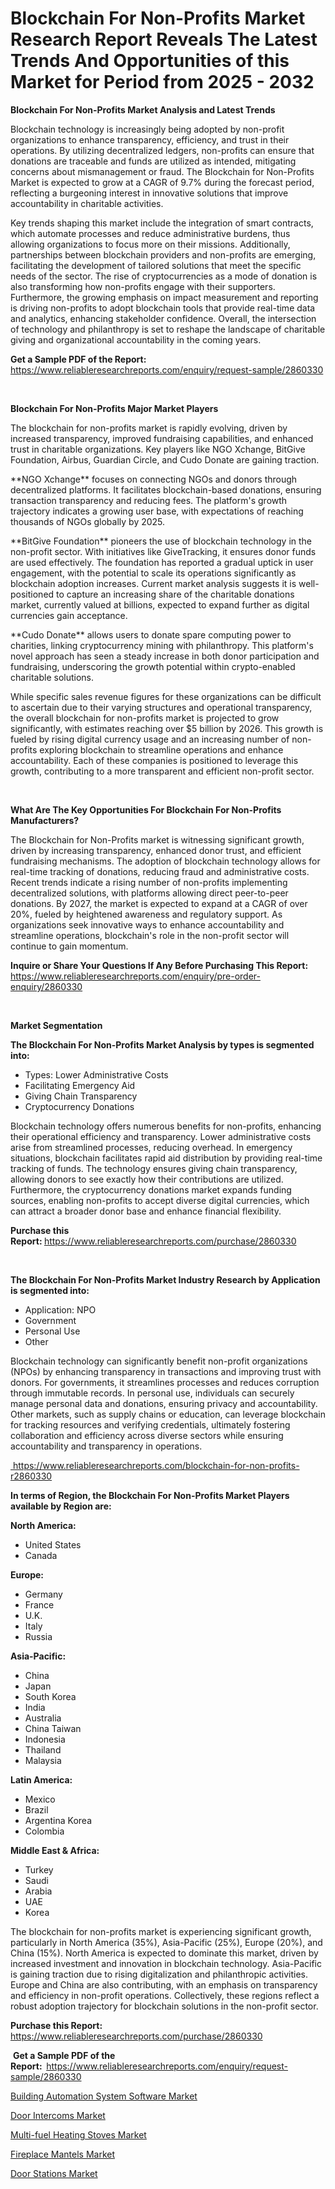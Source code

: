 <p><h1>Blockchain For Non-Profits Market Research Report Reveals The Latest Trends And Opportunities of this Market for Period from 2025 - 2032</h1></p><p><strong>Blockchain For Non-Profits Market Analysis and Latest Trends</strong></p>
<p><p>Blockchain technology is increasingly being adopted by non-profit organizations to enhance transparency, efficiency, and trust in their operations. By utilizing decentralized ledgers, non-profits can ensure that donations are traceable and funds are utilized as intended, mitigating concerns about mismanagement or fraud. The Blockchain for Non-Profits Market is expected to grow at a CAGR of 9.7% during the forecast period, reflecting a burgeoning interest in innovative solutions that improve accountability in charitable activities.</p><p>Key trends shaping this market include the integration of smart contracts, which automate processes and reduce administrative burdens, thus allowing organizations to focus more on their missions. Additionally, partnerships between blockchain providers and non-profits are emerging, facilitating the development of tailored solutions that meet the specific needs of the sector. The rise of cryptocurrencies as a mode of donation is also transforming how non-profits engage with their supporters. Furthermore, the growing emphasis on impact measurement and reporting is driving non-profits to adopt blockchain tools that provide real-time data and analytics, enhancing stakeholder confidence. Overall, the intersection of technology and philanthropy is set to reshape the landscape of charitable giving and organizational accountability in the coming years.</p></p>
<p><strong>Get a Sample PDF of the Report:&nbsp;</strong> <a href="https://www.reliableresearchreports.com/enquiry/request-sample/2860330?utm_campaign=10&utm_medium=2&utm_source=Github&utm_content=ia&utm_term=12032025&utm_id=blockchain-for-non-profits">https://www.reliableresearchreports.com/enquiry/request-sample/2860330</a></p>
<p>&nbsp;</p>
<p><strong>Blockchain For Non-Profits Major Market Players</strong></p>
<p><p>The blockchain for non-profits market is rapidly evolving, driven by increased transparency, improved fundraising capabilities, and enhanced trust in charitable organizations. Key players like NGO Xchange, BitGive Foundation, Airbus, Guardian Circle, and Cudo Donate are gaining traction.</p><p>**NGO Xchange** focuses on connecting NGOs and donors through decentralized platforms. It facilitates blockchain-based donations, ensuring transaction transparency and reducing fees. The platform's growth trajectory indicates a growing user base, with expectations of reaching thousands of NGOs globally by 2025.</p><p>**BitGive Foundation** pioneers the use of blockchain technology in the non-profit sector. With initiatives like GiveTracking, it ensures donor funds are used effectively. The foundation has reported a gradual uptick in user engagement, with the potential to scale its operations significantly as blockchain adoption increases. Current market analysis suggests it is well-positioned to capture an increasing share of the charitable donations market, currently valued at billions, expected to expand further as digital currencies gain acceptance.</p><p>**Cudo Donate** allows users to donate spare computing power to charities, linking cryptocurrency mining with philanthropy. This platform's novel approach has seen a steady increase in both donor participation and fundraising, underscoring the growth potential within crypto-enabled charitable solutions.</p><p>While specific sales revenue figures for these organizations can be difficult to ascertain due to their varying structures and operational transparency, the overall blockchain for non-profits market is projected to grow significantly, with estimates reaching over $5 billion by 2026. This growth is fueled by rising digital currency usage and an increasing number of non-profits exploring blockchain to streamline operations and enhance accountability. Each of these companies is positioned to leverage this growth, contributing to a more transparent and efficient non-profit sector.</p></p>
<p>&nbsp;</p>
<p><strong>What Are The Key Opportunities For Blockchain For Non-Profits Manufacturers?</strong></p>
<p><p>The Blockchain for Non-Profits market is witnessing significant growth, driven by increasing transparency, enhanced donor trust, and efficient fundraising mechanisms. The adoption of blockchain technology allows for real-time tracking of donations, reducing fraud and administrative costs. Recent trends indicate a rising number of non-profits implementing decentralized solutions, with platforms allowing direct peer-to-peer donations. By 2027, the market is expected to expand at a CAGR of over 20%, fueled by heightened awareness and regulatory support. As organizations seek innovative ways to enhance accountability and streamline operations, blockchain's role in the non-profit sector will continue to gain momentum.</p></p>
<p><strong>Inquire or Share Your Questions If Any Before Purchasing This Report:</strong> <a href="https://www.reliableresearchreports.com/enquiry/pre-order-enquiry/2860330?utm_campaign=10&utm_medium=2&utm_source=Github&utm_content=ia&utm_term=12032025&utm_id=blockchain-for-non-profits">https://www.reliableresearchreports.com/enquiry/pre-order-enquiry/2860330</a></p>
<p>&nbsp;</p>
<p><strong>Market Segmentation</strong></p>
<p><strong>The Blockchain For Non-Profits Market Analysis by types is segmented into:</strong></p>
<p><ul><li>Types: Lower Administrative Costs</li><li>Facilitating Emergency Aid</li><li>Giving Chain Transparency</li><li>Cryptocurrency Donations</li></ul></p>
<p><p>Blockchain technology offers numerous benefits for non-profits, enhancing their operational efficiency and transparency. Lower administrative costs arise from streamlined processes, reducing overhead. In emergency situations, blockchain facilitates rapid aid distribution by providing real-time tracking of funds. The technology ensures giving chain transparency, allowing donors to see exactly how their contributions are utilized. Furthermore, the cryptocurrency donations market expands funding sources, enabling non-profits to accept diverse digital currencies, which can attract a broader donor base and enhance financial flexibility.</p></p>
<p><strong>Purchase this Report:&nbsp;</strong><a href="https://www.reliableresearchreports.com/purchase/2860330?utm_campaign=10&utm_medium=2&utm_source=Github&utm_content=ia&utm_term=12032025&utm_id=blockchain-for-non-profits">https://www.reliableresearchreports.com/purchase/2860330</a></p>
<p>&nbsp;</p>
<p><strong>The Blockchain For Non-Profits Market Industry Research by Application is segmented into:</strong></p>
<p><ul><li>Application: NPO</li><li>Government</li><li>Personal Use</li><li>Other</li></ul></p>
<p><p>Blockchain technology can significantly benefit non-profit organizations (NPOs) by enhancing transparency in transactions and improving trust with donors. For governments, it streamlines processes and reduces corruption through immutable records. In personal use, individuals can securely manage personal data and donations, ensuring privacy and accountability. Other markets, such as supply chains or education, can leverage blockchain for tracking resources and verifying credentials, ultimately fostering collaboration and efficiency across diverse sectors while ensuring accountability and transparency in operations.</p></p>
<p><a href="https://www.reliableresearchreports.com/blockchain-for-non-profits-r2860330?utm_campaign=10&utm_medium=2&utm_source=Github&utm_content=ia&utm_term=12032025&utm_id=blockchain-for-non-profits">&nbsp;https://www.reliableresearchreports.com/blockchain-for-non-profits-r2860330</a></p>
<p><strong>In terms of Region, the Blockchain For Non-Profits Market Players available by Region are:</strong></p>
<p>
    <p> <strong> North America: </strong>
        <ul>
            <li>United States</li>
            <li>Canada</li>
        </ul>
        </p> 
    <p> <strong> Europe: </strong>
        <ul>
            <li>Germany</li>
            <li>France</li>
            <li>U.K.</li>
            <li>Italy</li>
            <li>Russia</li>
        </ul>
        </p> 
    <p> <strong> Asia-Pacific: </strong>
        <ul>
            <li>China</li>
            <li>Japan</li>
            <li>South Korea</li>
            <li>India</li>
            <li>Australia</li>
            <li>China Taiwan</li>
            <li>Indonesia</li>
            <li>Thailand</li>
            <li>Malaysia</li>
        </ul>
        </p> 
    <p> <strong> Latin America: </strong>
        <ul>
            <li>Mexico</li>
            <li>Brazil</li>
            <li>Argentina Korea</li>
            <li>Colombia</li>
        </ul>
        </p> 
    <p> <strong> Middle East & Africa: </strong>
        <ul>
            <li>Turkey</li>
            <li>Saudi</li>
            <li>Arabia</li>
            <li>UAE</li>
            <li>Korea</li>
        </ul>
    </p>
    </p>
<p><p>The blockchain for non-profits market is experiencing significant growth, particularly in North America (35%), Asia-Pacific (25%), Europe (20%), and China (15%). North America is expected to dominate this market, driven by increased investment and innovation in blockchain technology. Asia-Pacific is gaining traction due to rising digitalization and philanthropic activities. Europe and China are also contributing, with an emphasis on transparency and efficiency in non-profit operations. Collectively, these regions reflect a robust adoption trajectory for blockchain solutions in the non-profit sector.</p></p>
<p><strong>Purchase this Report: </strong><a href="https://www.reliableresearchreports.com/purchase/2860330?utm_campaign=10&utm_medium=2&utm_source=Github&utm_content=ia&utm_term=12032025&utm_id=blockchain-for-non-profits">https://www.reliableresearchreports.com/purchase/2860330</a></p>
<p>&nbsp;<strong>Get a Sample PDF of the Report:&nbsp;&nbsp;</strong><a href="https://www.reliableresearchreports.com/enquiry/request-sample/2860330?utm_campaign=10&utm_medium=2&utm_source=Github&utm_content=ia&utm_term=12032025&utm_id=blockchain-for-non-profits">https://www.reliableresearchreports.com/enquiry/request-sample/2860330</a></p>
<p><strong></strong></p>
<p><p><a href="https://github.com/debowflaggqw/Market-Research-Report-List-1/blob/main/building-automation-system-software-market.md?utm_campaign=10&utm_medium=2&utm_source=Github&utm_content=ia&utm_term=12032025&utm_id=blockchain-for-non-profits">Building Automation System Software Market</a></p><p><a href="https://github.com/eymermanda0p/Market-Research-Report-List-1/blob/main/door-intercoms-market.md?utm_campaign=10&utm_medium=2&utm_source=Github&utm_content=ia&utm_term=12032025&utm_id=blockchain-for-non-profits">Door Intercoms Market</a></p><p><a href="https://github.com/sirayedantte/Market-Research-Report-List-1/blob/main/multi-fuel-heating-stoves-market.md?utm_campaign=10&utm_medium=2&utm_source=Github&utm_content=ia&utm_term=12032025&utm_id=blockchain-for-non-profits">Multi-fuel Heating Stoves Market</a></p><p><a href="https://github.com/herakterroem/Market-Research-Report-List-1/blob/main/fireplace-mantels-market.md?utm_campaign=10&utm_medium=2&utm_source=Github&utm_content=ia&utm_term=12032025&utm_id=blockchain-for-non-profits">Fireplace Mantels Market</a></p><p><a href="https://github.com/weisonmanych/Market-Research-Report-List-1/blob/main/door-stations-market.md?utm_campaign=10&utm_medium=2&utm_source=Github&utm_content=ia&utm_term=12032025&utm_id=blockchain-for-non-profits">Door Stations Market</a></p></p>
